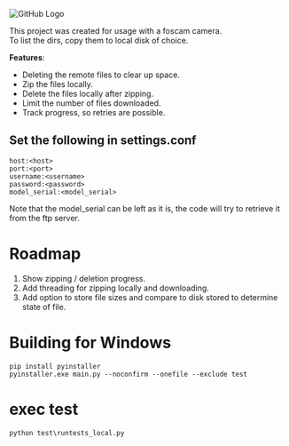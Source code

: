 ![GitHub Logo](https://travis-ci.org/dutchbot/FoscamBackupper.svg?branch=development)

This project was created for usage with a foscam camera.  
To list the dirs, copy them to local disk of choice.

**Features**:

* Deleting the remote files to clear up space.
* Zip the files locally.
* Delete the files locally after zipping.
* Limit the number of files downloaded.
* Track progress, so retries are possible.

## Set the following in settings.conf

```
host:<host>  
port:<port> 
username:<username>  
password:<password> 
model_serial:<model_serial>
```
Note that the model_serial can be left as it is, the code will try to retrieve it from the ftp server.

# Roadmap
1. Show zipping / deletion progress.
2. Add threading for zipping locally and downloading.
3. Add option to store file sizes and compare to disk stored to determine state of file.

# Building for Windows
```
pip install pyinstaller
pyinstaller.exe main.py --noconfirm --onefile --exclude test
```

# exec test

`python test\runtests_local.py`

